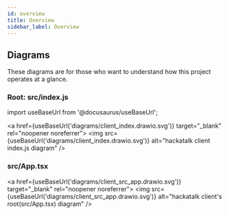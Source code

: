 ```yaml
---
id: overview
title: Overview
sidebar_label: Overview
---
```


## Diagrams

These diagrams are for those who want to understand how this project operates at a glance.

### Root: src/index.js

import useBaseUrl from '@docusaurus/useBaseUrl';

<a href={useBaseUrl('diagrams/client_index.drawio.svg')} target="_blank" rel="noopener noreferrer">
  <img src={useBaseUrl('diagrams/client_index.drawio.svg')} alt="hackatalk client index.js diagram" />
</a>

### src/App.tsx

<a href={useBaseUrl('diagrams/client_src_app.drawio.svg')} target="_blank" rel="noopener noreferrer">
  <img src={useBaseUrl('diagrams/client_src_app.drawio.svg')} alt="hackatalk client's root(src/App.tsx) diagram" />
</a>

